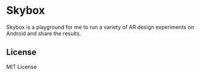 # Skybox
Skybox is a playground for me to run a variety of AR design experiments
on Android and share the results.

## License
MIT License